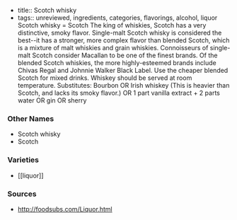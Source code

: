 - title:: Scotch whisky
- tags:: unreviewed, ingredients, categories, flavorings, alcohol, liquor
Scotch whisky = Scotch The king of whiskies, Scotch has a very distinctive, smoky flavor. Single-malt Scotch whisky is considered the best--it has a stronger, more complex flavor than blended Scotch, which is a mixture of malt whiskies and grain whiskies. Connoisseurs of single-malt Scotch consider Macallan to be one of the finest brands. Of the blended Scotch whiskies, the more highly-esteemed brands include Chivas Regal and Johnnie Walker Black Label. Use the cheaper blended Scotch for mixed drinks. Whiskey should be served at room temperature. Substitutes: Bourbon OR Irish whiskey (This is heavier than Scotch, and lacks its smoky flavor.) OR 1 part vanilla extract + 2 parts water OR gin OR sherry

### Other Names

* Scotch whisky
* Scotch

### Varieties

* [[liquor]]

### Sources
* http://foodsubs.com/Liquor.html

